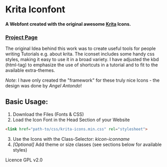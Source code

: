 Krita Iconfont
===============

#### A Webfont created with the original awesome [Krita](https://krita.org/) Icons.

### [Project Page](https://vascoalexander.github.io/krita-icon-font/)

The original Idea behind this work was to create useful tools for people writing Tutorials e.g. about krita. The iconset includes some handy css styles, making it easy to use it in a broad variety. I have adjusted the kbd (html-tag) to emphasize the use of shortcuts in a tutorial and to fit to the available extra-themes.

*Note*: I have only created the "framework" for these truly nice Icons - the design was done by _Angel Antondo_!

## Basic Usage:

1. Download the Files (Fonts & CSS)
2. Load the Icon Font in the Head Section of your Website
```html
<link href="path-to/css/krita-icons.min.css" rel="stylesheet">
```
3. Use the Icons with the Class-Selector: _kicon-iconname_
4. *[Optional]* Add theme or size classes (see sections below for available styles)

Licence GPL v2.0
